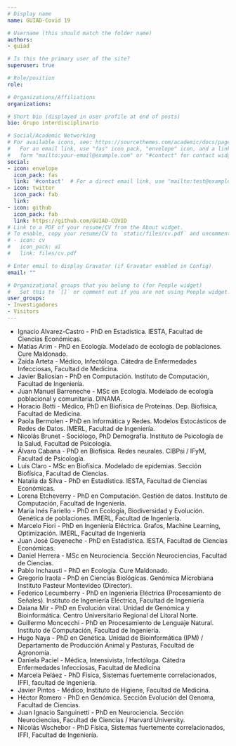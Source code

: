 ```yaml
---
# Display name
name: GUIAD-Covid 19

# Username (this should match the folder name)
authors:
- guiad

# Is this the primary user of the site?
superuser: true

# Role/position
role: 

# Organizations/Affiliations
organizations:

# Short bio (displayed in user profile at end of posts)
bio: Grupo interdisciplinario

# Social/Academic Networking
# For available icons, see: https://sourcethemes.com/academic/docs/page-builder/#icons
#   For an email link, use "fas" icon pack, "envelope" icon, and a link in the
#   form "mailto:your-email@example.com" or "#contact" for contact widget.
social:
- icon: envelope
  icon_pack: fas
  link: '#contact'  # For a direct email link, use "mailto:test@example.org".
- icon: twitter
  icon_pack: fab
  link: 
- icon: github
  icon_pack: fab
  link: https://github.com/GUIAD-COVID
# Link to a PDF of your resume/CV from the About widget.
# To enable, copy your resume/CV to `static/files/cv.pdf` and uncomment the lines below.
# - icon: cv
#   icon_pack: ai
#   link: files/cv.pdf

# Enter email to display Gravatar (if Gravatar enabled in Config)
email: ""

# Organizational groups that you belong to (for People widget)
#   Set this to `[]` or comment out if you are not using People widget.
user_groups:
- Investigadores
- Visitors
---
```


* Ignacio Alvarez-Castro -  PhD en Estadística. IESTA, Facultad de Ciencias Económicas.
* Matías Arim - PhD en Ecología. Modelado de ecología de poblaciones. Cure Maldonado.
* Zaida Arteta - Médico, Infectóloga. Cátedra de Enfermedades Infecciosas,  Facultad de Medicina.
* Javier Baliosian - PhD en Computación. Instituto de Computación, Facultad de Ingeniería.
* Juan Manuel Barreneche - MSc en Ecología. Modelado de ecología poblacional y comunitaria. DINAMA.
* Horacio Botti - Médico, PhD en Biofísica de Proteínas. Dep. Biofísica, Facultad de Medicina.
* Paola Bermolen - PhD en Informática y Redes. Modelos Estocásticos de Redes de Datos. IMERL, Facultad de Ingeniería.
* Nicolás Brunet - Sociólogo, PhD Demografía. Instituto de Psicología de la Salud, Facultad de Psicología.
* Álvaro Cabana - PhD en Biofísica. Redes neurales. CIBPsi / IFyM, Facultad de Psicología.
* Luis Claro - MSc en Biofísica. Modelado de epidemias. Sección Biofísica, Facultad de Ciencias.
* Natalia da Silva - PhD en Estadística. IESTA, Facultad de Ciencias Económicas.
* Lorena Etcheverry - PhD en Computación.  Gestión de datos.  Instituto de Computación, Facultad de Ingeniería.
* María Inés Fariello - PhD en Ecología, Biodiversidad y Evolución. Genética de poblaciones. IMERL, Facultad de Ingeniería.
* Marcelo Fiori - PhD en Ingeniería Eléctrica. Grafos, Machine Learning, Optimización. IMERL, Facultad de Ingeniería
* Juan José Goyeneche -  PhD en Estadística. IESTA, Facultad de Ciencias Económicas.
* Daniel Herrera - MSc en Neurociencia. Sección Neurociencias, Facultad de Ciencias.
* Pablo Inchausti - PhD en Ecología. Cure Maldonado.
* Gregorio Iraola - PhD en Ciencias Biológicas. Genómica Microbiana Instituto Pasteur Montevideo (Director).
* Federico Lecumberry - PhD en Ingeniería Eléctrica (Procesamiento de Señales). Instituto de Ingeniería Eléctrica, Facultad de Ingeniería
* Daiana Mir - PhD en Evolución viral. Unidad de Genómica y Bioinformática. Centro Universitario Regional del Litoral Norte. 
* Guillermo Moncecchi - PhD en Procesamiento de Lenguaje Natural. Instituto de Computación, Facultad de Ingeniería.
* Hugo Naya - PhD en Genética. Unidad de Bioinformática (IPM) / Departamento de Producción Animal y Pasturas, Facultad de Agronomía. 
* Daniela Paciel - Médica, Intensivista, Infectóloga. Cátedra Enfermedades Infecciosas, Facultad de Medicina
* Marcela Peláez - PhD Física, Sistemas fuertemente correlacionados, IFFI, facultad de Ingeniería.
* Javier Pintos - Médico, Instituto de Higiene, Facultad de Medicina.
* Héctor Romero - PhD en Genómica. Sección Evolución del Genoma, Facultad de Ciencias.
* Juan Ignacio Sanguinetti - PhD en Neurociencia. Sección Neurociencias, Facultad de Ciencias / Harvard University.
* Nicolás Wschebor - PhD Física, Sistemas fuertemente correlacionados, IFFI, Facultad de Ingeniería.
